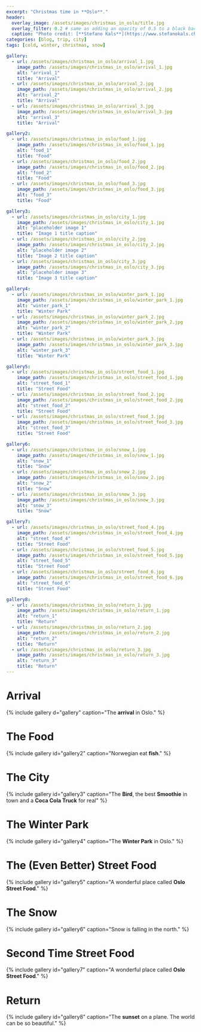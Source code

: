 ```yaml
---
excerpt: "Christmas time in **Oslo**."
header:
  overlay_image: /assets/images/christmas_in_oslo/title.jpg
  overlay_filter: 0.2 # same as adding an opacity of 0.5 to a black background
  caption: "Photo credit: [**Stefano Kals**](https://www.stefanokals.ch)"
categories: [blog, trip, city]
tags: [cold, winter, christmas, snow]

gallery:
  - url: /assets/images/christmas_in_oslo/arrival_1.jpg
    image_path: /assets/images/christmas_in_oslo/arrival_1.jpg
    alt: "arrival_1"
    title: "Arrival"
  - url: /assets/images/christmas_in_oslo/arrival_2.jpg
    image_path: /assets/images/christmas_in_oslo/arrival_2.jpg
    alt: "arrival_2"
    title: "Arrival"
  - url: /assets/images/christmas_in_oslo/arrival_3.jpg
    image_path: /assets/images/christmas_in_oslo/arrival_3.jpg
    alt: "arrival_3"
    title: "Arrival"

gallery2:
  - url: /assets/images/christmas_in_oslo/food_1.jpg
    image_path: /assets/images/christmas_in_oslo/food_1.jpg
    alt: "food_1"
    title: "Food"
  - url: /assets/images/christmas_in_oslo/food_2.jpg
    image_path: /assets/images/christmas_in_oslo/food_2.jpg
    alt: "food_2"
    title: "Food"
  - url: /assets/images/christmas_in_oslo/food_3.jpg
    image_path: /assets/images/christmas_in_oslo/food_3.jpg
    alt: "food_3"
    title: "Food"

gallery3:
  - url: /assets/images/christmas_in_oslo/city_1.jpg
    image_path: /assets/images/christmas_in_oslo/city_1.jpg
    alt: "placeholder image 1"
    title: "Image 1 title caption"
  - url: /assets/images/christmas_in_oslo/city_2.jpg
    image_path: /assets/images/christmas_in_oslo/city_2.jpg
    alt: "placeholder image 2"
    title: "Image 2 title caption"
  - url: /assets/images/christmas_in_oslo/city_3.jpg
    image_path: /assets/images/christmas_in_oslo/city_3.jpg
    alt: "placeholder image 3"
    title: "Image 3 title caption"

gallery4:
  - url: /assets/images/christmas_in_oslo/winter_park_1.jpg
    image_path: /assets/images/christmas_in_oslo/winter_park_1.jpg
    alt: "winter_park_1"
    title: "Winter Park"
  - url: /assets/images/christmas_in_oslo/winter_park_2.jpg
    image_path: /assets/images/christmas_in_oslo/winter_park_2.jpg
    alt: "winter_park_2"
    title: "Winter Park"
  - url: /assets/images/christmas_in_oslo/winter_park_3.jpg
    image_path: /assets/images/christmas_in_oslo/winter_park_3.jpg
    alt: "winter_park_3"
    title: "Winter Park"

gallery5:
  - url: /assets/images/christmas_in_oslo/street_food_1.jpg
    image_path: /assets/images/christmas_in_oslo/street_food_1.jpg
    alt: "street_food_1"
    title: "Street Food"
  - url: /assets/images/christmas_in_oslo/street_food_2.jpg
    image_path: /assets/images/christmas_in_oslo/street_food_2.jpg
    alt: "street_food_2"
    title: "Street Food"
  - url: /assets/images/christmas_in_oslo/street_food_3.jpg
    image_path: /assets/images/christmas_in_oslo/street_food_3.jpg
    alt: "street_food_3"
    title: "Street Food"

gallery6:
  - url: /assets/images/christmas_in_oslo/snow_1.jpg
    image_path: /assets/images/christmas_in_oslo/snow_1.jpg
    alt: "snow_1"
    title: "Snow"
  - url: /assets/images/christmas_in_oslo/snow_2.jpg
    image_path: /assets/images/christmas_in_oslo/snow_2.jpg
    alt: "snow_2"
    title: "Snow"
  - url: /assets/images/christmas_in_oslo/snow_3.jpg
    image_path: /assets/images/christmas_in_oslo/snow_3.jpg
    alt: "snow_3"
    title: "Snow"

gallery7:
  - url: /assets/images/christmas_in_oslo/street_food_4.jpg
    image_path: /assets/images/christmas_in_oslo/street_food_4.jpg
    alt: "street_food_4"
    title: "Street Food"
  - url: /assets/images/christmas_in_oslo/street_food_5.jpg
    image_path: /assets/images/christmas_in_oslo/street_food_5.jpg
    alt: "street_food_5"
    title: "Street Food"
  - url: /assets/images/christmas_in_oslo/street_food_6.jpg
    image_path: /assets/images/christmas_in_oslo/street_food_6.jpg
    alt: "street_food_6"
    title: "Street Food"

gallery8:
  - url: /assets/images/christmas_in_oslo/return_1.jpg
    image_path: /assets/images/christmas_in_oslo/return_1.jpg
    alt: "return_1"
    title: "Return"
  - url: /assets/images/christmas_in_oslo/return_2.jpg
    image_path: /assets/images/christmas_in_oslo/return_2.jpg
    alt: "return_2"
    title: "Return"
  - url: /assets/images/christmas_in_oslo/return_3.jpg
    image_path: /assets/images/christmas_in_oslo/return_3.jpg
    alt: "return_3"
    title: "Return"
---
```


# Arrival

{% include gallery d="gallery" caption="The **arrival** in Oslo." %}

# The Food

{% include gallery id="gallery2" caption="Norwegian eat **fish**." %}

# The City

{% include gallery id="gallery3" caption="The **Bird**, the best **Smoothie** in town and a **Coca Cola Truck** for real" %}

# The Winter Park

{% include gallery id="gallery4" caption="The **Winter Park** in Oslo." %}

# The (Even Better) Street Food

{% include gallery id="gallery5" caption="A wonderful place called **Oslo Street Food**." %}

# The Snow

{% include gallery id="gallery6" caption="Snow is falling in the north." %}

# Second Time Street Food

{% include gallery id="gallery7" caption="A wonderful place called **Oslo Street Food**." %}

# Return

{% include gallery id="gallery8" caption="The **sunset** on a plane. The world can be so beautiful." %}